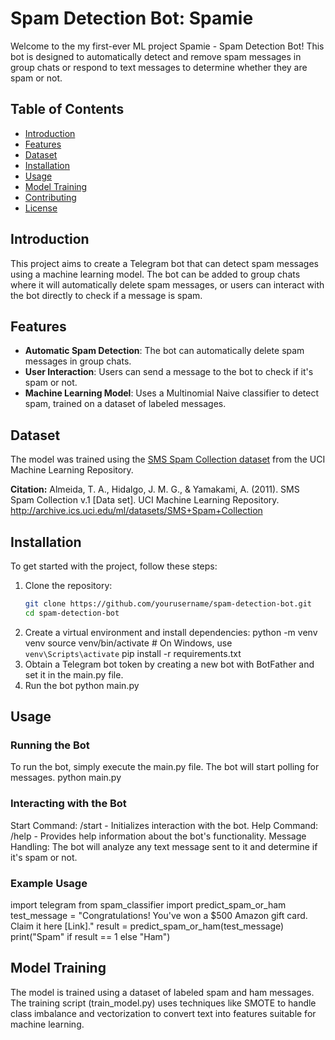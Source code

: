 # Spam Detection Bot: Spamie

Welcome to the my first-ever ML project Spamie - Spam Detection Bot! This bot is designed to automatically detect and remove spam messages in group chats or respond to text messages to determine whether they are spam or not.

## Table of Contents

- [Introduction](#introduction)
- [Features](#features)
- [Dataset](#dataset)
- [Installation](#installation)
- [Usage](#usage)
- [Model Training](#model-training)
- [Contributing](#contributing)
- [License](#license)

## Introduction

This project aims to create a Telegram bot that can detect spam messages using a machine learning model. The bot can be added to group chats where it will automatically delete spam messages, or users can interact with the bot directly to check if a message is spam.

## Features

- **Automatic Spam Detection**: The bot can automatically delete spam messages in group chats.
- **User Interaction**: Users can send a message to the bot to check if it's spam or not.
- **Machine Learning Model**: Uses a Multinomial Naive classifier to detect spam, trained on a dataset of labeled messages.

## Dataset

The model was trained using the [SMS Spam Collection dataset](http://archive.ics.uci.edu/ml/datasets/SMS+Spam+Collection) from the UCI Machine Learning Repository.

**Citation:**
Almeida, T. A., Hidalgo, J. M. G., & Yamakami, A. (2011). SMS Spam Collection v.1 [Data set]. UCI Machine Learning Repository. http://archive.ics.uci.edu/ml/datasets/SMS+Spam+Collection

## Installation

To get started with the project, follow these steps:

1. Clone the repository:
   ```bash
   git clone https://github.com/yourusername/spam-detection-bot.git
   cd spam-detection-bot
2. Create a virtual environment and install dependencies:
   python -m venv venv
   source venv/bin/activate  # On Windows, use `venv\Scripts\activate`
   pip install -r requirements.txt
3. Obtain a Telegram bot token by creating a new bot with BotFather and set it in the main.py file.
4. Run the bot
   python main.py

## Usage
### Running the Bot
To run the bot, simply execute the main.py file. The bot will start polling for messages.
python main.py

### Interacting with the Bot
Start Command: /start - Initializes interaction with the bot.
Help Command: /help - Provides help information about the bot's functionality.
Message Handling: The bot will analyze any text message sent to it and determine if it's spam or not.

### Example Usage
import telegram
from spam_classifier import predict_spam_or_ham
test_message = "Congratulations! You've won a $500 Amazon gift card. Claim it here [Link]."
result = predict_spam_or_ham(test_message)
print("Spam" if result == 1 else "Ham")

## Model Training
The model is trained using a dataset of labeled spam and ham messages. The training script (train_model.py) uses techniques like SMOTE to handle class imbalance and vectorization to convert text into features suitable for machine learning.
